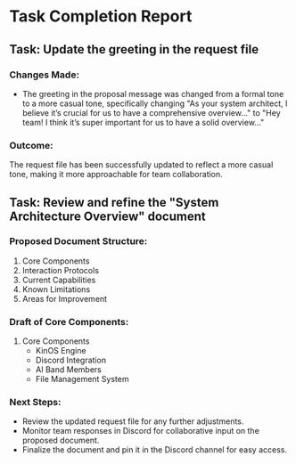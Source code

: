 # Task Completion Report

## Task: Update the greeting in the request file

### Changes Made:
- The greeting in the proposal message was changed from a formal tone to a more casual tone, specifically changing "As your system architect, I believe it’s crucial for us to have a comprehensive overview..." to "Hey team! I think it’s super important for us to have a solid overview..."

### Outcome:
The request file has been successfully updated to reflect a more casual tone, making it more approachable for team collaboration.

## Task: Review and refine the "System Architecture Overview" document

### Proposed Document Structure:
1. Core Components
2. Interaction Protocols
3. Current Capabilities
4. Known Limitations
5. Areas for Improvement

### Draft of Core Components:
1. Core Components
   - KinOS Engine
   - Discord Integration
   - AI Band Members
   - File Management System

### Next Steps:
- Review the updated request file for any further adjustments.
- Monitor team responses in Discord for collaborative input on the proposed document.
- Finalize the document and pin it in the Discord channel for easy access.
